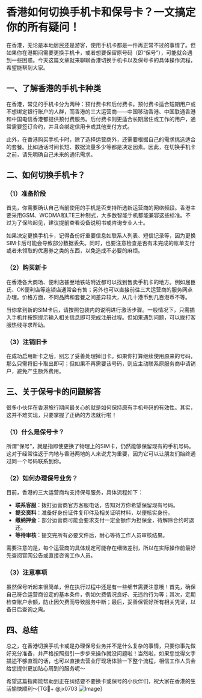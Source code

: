 # 香港如何切换手机卡和保号卡？一文搞定你的所有疑问！

在香港，无论是本地居民还是游客，使用手机卡都是一件再正常不过的事情了。但如果你在港期间需要更换手机卡，或者想要保留原号码（即“保号”），可能就会遇到一些困惑。今天这篇文章就来聊聊香港切换手机卡以及保号卡的具体操作流程，希望能帮到大家。

## 一、了解香港的手机卡种类

在香港，常见的手机卡分为两种：预付费卡和后付费卡。预付费卡适合短期用户或不想绑定银行账户的人群，而香港的三大运营商——中国移动香港、中国联通香港和中国电信香港都提供预付费服务。后付费卡则更适合长期居住或工作的用户，通常需要签订合约，并且会绑定信用卡或其他支付方式。

此外，在香港购买手机卡时，除了选择运营商外，还需要根据自己的需求挑选适合的套餐。比如通话时间长短、数据流量多少等都是决定因素。因此，在切换手机卡之前，请先明确自己未来的通讯需求。

## 二、如何切换手机卡？

### （1）准备阶段

首先，你需要确认自己当前使用的手机是否支持所选新运营商的网络频段。香港主要采用GSM、WCDMA和LTE三种制式，大多数智能手机都能兼容这些标准。不过为了保险起见，建议提前查看设备说明书或咨询专业人士。

如果决定更换手机卡，记得备份好重要信息如联系人列表、短信记录等，因为更换SIM卡后可能会导致部分数据丢失。同时，也要注意检查是否有未完成的账单支付或者未领取的优惠券之类的东西，以免造成不必要的麻烦。

### （2）购买新卡

在香港各大商场、便利店甚至地铁站附近都可以找到售卖手机卡的地方。例如屈臣氏、OK便利店等连锁店通常会有售；另外也可以直接前往三大运营商的服务网点办理。价格方面，不同品牌和套餐之间差异较大，从几十港币到几百港币不等。

当你拿到新的SIM卡后，请按照包装内的说明进行激活步骤。一般情况下，只需插入手机并按照提示输入相关信息即可完成注册过程。但如果遇到问题，可以拨打客服热线寻求帮助。

### （3）注销旧卡

在成功启用新卡之后，别忘了妥善处理掉旧卡。如果你打算继续使用原来的号码，那么只需将旧卡取出即可；但如果不再需要该号码，则应主动联系原服务商申请销户，避免产生额外费用。

## 三、关于保号卡的问题解答

很多小伙伴在香港旅行期间最关心的就是如何保持原有手机号码的有效性。其实，这并不难实现，只要掌握了正确的方法就行啦！

### （1）什么是保号卡？

所谓“保号”，就是指即使更换了物理上的SIM卡，仍然能够保留现有的手机号码。这对于经常往返于内地与香港两地的人来说尤为重要，因为它可以让朋友们始终通过同一个号码联系到你。

### （2）如何办理保号业务？

目前，香港的三大运营商均支持保号服务，具体流程如下：

- **联系客服**：拨打运营商官方客服电话，告知对方你希望保留现有号码。
- **提交资料**：准备好身份证件复印件及相关证明材料，以便核实身份。
- **缴纳押金**：部分运营商可能会要求支付一定金额作为担保金，待解除合约时退还。
- **等待审核**：提交完所有必要文件后，耐心等待工作人员审核结果。

需要注意的是，每个运营商的具体规定可能存在细微差别，所以在实际操作前最好先查阅官网公告或直接咨询工作人员。

### （3）注意事项

虽然保号听起来很简单，但在执行过程中还是有一些细节需要注意哦！首先，确保自己符合运营商设定的基本条件，例如欠费情况良好、无违约行为等；其次，定期检查账户余额，防止因欠费而导致服务中断；最后，妥善保管好所有相关凭证，以备日后查询之需。

## 四、总结

总之，在香港切换手机卡或是办理保号业务并不是什么复杂的事情，只要你事先做好充分准备，并严格按照指引一步步来操作就没问题啦！当然啦，如果您觉得文字描述不够直观的话，也可以直接去营业厅现场体验一下整个流程，相信工作人员会给您提供更加贴心周到的服务呢～

希望这篇指南能帮助到正在纠结要不要换卡或保号的小伙伴们，祝大家在香港的生活愉快顺利～[TG💪+ @jx0703 ![Image](https://github.com/user-attachments/assets/dbca1d08-cadb-493c-b0ec-ad6f7a83f270)]